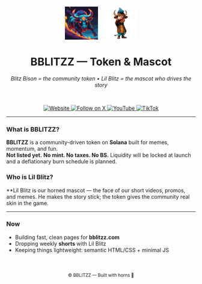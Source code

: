 <!-- Profile README for github.com/blitzbison1000000000 -->

<p align="center">
  <img src="https://raw.githubusercontent.com/blitzbison1000000000/blitz-bison-assets/refs/heads/main/logo.png" alt="BBLITZZ Bison Logo" height="88" />
  &nbsp;&nbsp;
  <img src="https://raw.githubusercontent.com/blitzbison1000000000/blitz-bison-assets/refs/heads/main/LilBlitz_02.png" alt="Lil Blitz" height="88" />
</p>

<h1 align="center">BBLITZZ — Token & Mascot</h1>

<p align="center">
  <em>Blitz Bison = the community token • Lil Blitz = the mascot who drives the story</em>
</p>

<br />

<!-- === 4 BUTTONS (Website + X + YouTube + TikTok) === -->
<p align="center">
  <a href="https://www.bblitzz.com" target="_blank">
    <img alt="Website" src="https://img.shields.io/badge/Website-bblitzz.com-111111?style=for-the-badge&logo=google-chrome&logoColor=white">
  </a>
  <a href="https://x.com/BisonBlitz" target="_blank">
    <img alt="Follow on X" src="https://img.shields.io/badge/Follow_on_X-000000?style=for-the-badge&logo=x&logoColor=white">
  </a>
  <a href="https://www.youtube.com/@BlitzBisonBBLITZZ" target="_blank">
    <img alt="YouTube" src="https://img.shields.io/badge/YouTube-FF0000?style=for-the-badge&logo=youtube&logoColor=white">
  </a>
  <a href="https://www.tiktok.com/@bisonblitz" target="_blank">
    <img alt="TikTok" src="https://img.shields.io/badge/TikTok-010101?style=for-the-badge&logo=tiktok&logoColor=white">
  </a>
</p>

---

### What is BBLITZZ?
**BBLITZZ** is a community-driven token on **Solana** built for memes, momentum, and fun.  
**Not listed yet.** **No mint. No taxes. No BS.** Liquidity will be locked at launch and a deflationary burn schedule is planned.

### Who is Lil Blitz?
**Lil Blitz is our horned mascot — the face of our short videos, promos, and memes.
He makes the story stick; the token gives the community real skin in the game.

---

### Now
- Building fast, clean pages for **bblitzz.com**
- Dropping weekly **shorts** with Lil Blitz
- Keeping things lightweight: semantic HTML/CSS + minimal JS

<br />

<p align="center">
  <sub>© BBLITZZ — Built with horns 🐃</sub>
</p>


